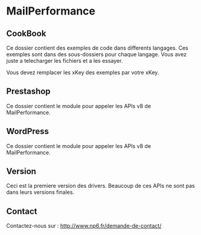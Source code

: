 MailPerformance
==

CookBook
--

Ce dossier contient des exemples de code dans differents langages. Ces exemples sont dans des sous-dossiers pour chaque langage. Vous avez juste a telecharger les fichiers et a les essayer.

Vous devez remplacer les xKey des exemples par votre xKey.

Prestashop
--

Ce dossier contient le module pour appeler les APIs v8 de MailPerformance.

WordPress
--

Ce dossier contient le module pour appeler les APIs v8 de MailPerformance.

Version
--

Ceci est la premiere version des drivers. Beaucoup de ces APIs ne sont pas dans leurs versions finales.

Contact
--

Contactez-nous sur : http://www.np6.fr/demande-de-contact/
